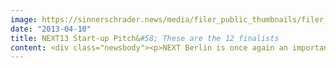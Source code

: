 ```yaml
---
image: https://sinnerschrader.news/media/filer_public_thumbnails/filer_public/3b/dc/3bdcf7cd-e6de-4bdf-8ece-011208c4c36f/varfoldersdjk8pxf42x64d8fxslz8jcc8fc0000gnttmp1qmnph__480x288_q85_crop_subsampling-2_upscale.jpg
date: "2013-04-10"
title: NEXT13 Start-up Pitch&#58; These are the 12 finalists
content: <div class="newsbody"><p>NEXT Berlin is once again an important platform for entrepreneurs from all over Europe. During the two-day conference on April 23 and 24, Deutsche Telekom’s incubator hub&#58;raum will present a special Start-up Stage for founders, their topics and pitches. Today the organisers have published the list of finalists whose ideas convinced the community and an expert jury in two previous rounds.</p><p>"We are thrilled that so many start-ups have submitted their fantastic ideas and that it is going to be a real international competition," says Peter Borchers from hub&#58;raum. Together with VC Rob Moffat (Balderton), founder consultant Paula Martilla, Nicole Glaros of the incubator TechStars and social commerce expert Caroline Drucker (Etsy) Peter Borchers will sit on the jury to select the pitch winner.</p><p>In addition to much international attention, the winning start-up will receive a prize package put together by hub&#58;raum, SinnerSchrader, piâbo PR and You Is Now. This will be worth more than € 20.000 and includes a cash prize plus professional coaching. </p><p>Further chances for start-ups to present themselves will be on offer at the exibition area at NEXT Berlin on April 23 &amp; 24. For more information on start-up specials, please contact sponsoring@nextberlin.eu. </p><p>Besides the Start-up Stage, two further tracks will present an exciting conference programme consisting of international keynotes, panels, discussions and workshops on the most important digital innovations that will transform the economy and society alike. International thought leaders like tech blogger Robert Scoble (Scobleizer), Start-up Guru Yossi Vardi and Harper Reed, the digital chief of Obama's data-driven re-election campaign will present their ideas from the NEXT13 stages, as will futurist Marina Gorbis, author Bruce Sterling and many entrepreneures and VCs from around Europa and the US.</p><p>More information about NEXT Berlin at <a href="http&#58;//www.nextberlin.eu">www.nextberlin.eu</a>.<br/>Special start-up offers and regular tickets available at <a href="http&#58;//www.nextberlin.eu/tickets">www.nextberlin.eu/tickets</a>.</p><p><strong>LineMetrics - Austria<br/></strong>LineMetrics is essentially Google Analytics for production lines. It is a flexible tool which enables manufacturing companies real-time monitoring of machines and analysis of production environments.</p><p><strong>Geddit - Germany<br/></strong>Geddit connects every student in the classroom to their teacher. The times when shy students were overlooked are over. Geddit lets students show their teachers how confident they are with what they’re being taught by tapping the ‘signal bars’ on their device. Teachers get an overview of their whole class at a glance, and can help any struggling students.</p><p><strong>Algolia - France<br/></strong>Algolia is an easy-to-integrate powerful search technology, which enable developers to quickly deliver real time search inside their apps with instant visual feedback and typo-tolerance.</p><p><strong>Wanderio - Italy</strong><br/>Wanderio compares flights, trains, ferries and ground transportation services, to let travelers choose and book the solution that suits them best, sorting alternatives by price, travel time, and CO2 emissions.</p><p><strong>UnlockYourBrain - Germany</strong><br/>UnlockYourBrain uses the screen lock to facilitate learning in an effortless way. The app improves your logical thinking skills every time you unlock your smartphone with a little maths or logic puzzle, or gives vocabulary or language training.</p><p><strong>apiOmat - Germany</strong><br/>Simplifying app development processes is the aim of apiOmat. Their Backend as a Service (BaaS) offers a complete software stack including a scalable hosting solution. It is a resourceful productivity tool for everybody who intends to develop a mobile app or website.</p><p><strong>Prizgo - United Kingdom</strong><br/>Prizgo provides a white label social loyalty plugin for online retailers. The idea combines a social rewards program with analytics to enable retailers to boost customer engagement, retention and advocacy on their sites.</p><p><strong>visalyze - Austria</strong><br/>Visalyze turns social media data into an interactive and playful visual story. The visual patterns generated by visalyze enable users to recognise, at a glance, which of their social media activities on Facebook or Twitter are flourishing and where crises are looming.</p><p><strong>Glitter - Portugal</strong><br/>Glitter is an app desiged to revolutionise how casting agencies, producers and clients work together.<br/>It is an online platform that enables them to manage castings, proposals and selections quickly and easily in one centralised location&#58; the cloud.</p><p><strong>Glean - Sweden</strong><br/>Glean is a mobile application that allows you to give and receive personal feedback anonymously within your social network. The app is integrated in the user’s social media like Facebook and LinkedIn and enables him/her to give instant feedback on the way. Glean also provides a B2C as well as a B2B version.</p><p><strong>Buzzoole - Italy</strong><br/>Buzzoole is the first platform IEO (Influence Engine Optimisation). Through the platform, Buzzoole wants to help users optimise their online presence and engagement with their network to enable them become influential in subjects in which they have expertise.</p><p><strong>bewarket - Portugal</strong><br/>The Portuguese team of bewarket has created a marketplace for Facebook. So far, over 25,000 users have registered to offer their products - old and new - to their social network.</p><p><strong>About NEXT Berlin<br/></strong>NEXT Berlin has established itself in recent years as an important agenda setter for tomorrow’s topics of the digital economy in Europe. International thought leaders inspire business developers, marketing experts and entrepreneurs in keynotes and workshops. For the eighth time, the digital agency SinnerSchrader will host the NEXT Berlin conference, this time on April 23 &amp; 24 at the bcc in the heart of Berlin. More than 2,000 participants from around the world are expected. This year, experts will address topics including invisible technology, new interfaces, the importance of context and the makers. The central theme of the conference will be ‘Here be dragons’ – a call to bravely encounter new, unknown territories. International speakers will be, among others, Harper Reed (Obama’s CTO for his re-election campaign), Wolfram Alpha founder Stephen Wolfram, start-up guru Yossi Vardi, futurist Marina Gorbis (Institute for the Future), Robert Scoble (Scobleizer) and Thomas Kiessling (Deutsche Telekom).</p><p><strong>About SinnerSchrader<br/></strong>SinnerSchrader is one of Europe’s leading digital agencies. It develops interactive strategies, platforms and applications that create far-reaching relationships between consumers and brands. More than 400 people work for the SinnerSchrader Group in Hamburg, Frankfurt, Munich, Berlin, Prague and Hanover for customers including Allianz, comdirect bank, Holy Fashion Group, REWE, simyo, ŠKODA, Tchibo, and TUI. SinnerSchrader was founded in 1996 and went public in 1999.</p><p><strong>About Deutsche Telekom<br/></strong>Deutsche Telekom is one of the world's leading integrated telecommunication companies, with approximately 131 million mobile customers, 33 million fixed-network lines, and more than 17 million broadband lines. According to its vision ‘My first choice for connected life and work’, Telekom is consistently opening up growth areas and is increasingly developing into a multiple product company. Beside its traditional telephone business, the innovation and growth areas initiated back in 2010 are being further developed&#58; mobile Internet, the connected home, Internet offerings, T-Systems, cloud services, and intelligent networks for energy, healthcare and automotive.</p><p><a class="news-backlink" href="/en/"><svg class="svg-ico svg-ico--arrow-left"><use xlink&#58;href="#arrow-down"></use></svg>Back to the overview</a></p></div>
---
```

